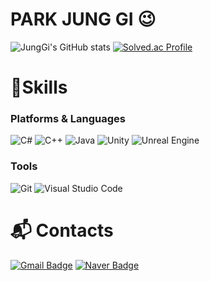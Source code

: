 # PARK JUNG GI 😉

![JungGi's GitHub stats](https://github-readme-stats.vercel.app/api?username=parkjungg&show_icons=true&theme=radical)
[![Solved.ac Profile](http://mazassumnida.wtf/api/v2/generate_badge?boj=pjk3665)](https://solved.ac/pjk3665/)
# 💪Skills
### Platforms & Languages
![C#](https://img.shields.io/badge/C%23-blueviolet?style=for-the-badge&logo=C%23&logoColor=white)
![C++](https://img.shields.io/badge/cplusplus-blueviolet?style=for-the-badge&logo=cplusplus&logoColor=white)
![Java](https://img.shields.io/badge/Java-007396?style=for-the-badge&logo=Java&logoColor=white)
![Unity](https://img.shields.io/badge/Unity-grey?style=for-the-badge&logo=unity&logoColor=white)
![Unreal Engine](https://img.shields.io/badge/UnrealEngine-grey?style=for-the-badge&logo=unrealengine&logoColor=white)

### Tools
![Git](https://img.shields.io/badge/Git-F05032.svg?&style=for-the-badge&logo=Git&logoColor=white)
![Visual Studio Code](https://img.shields.io/badge/Visual%20Studio%20Code-007ACC.svg?&style=for-the-badge&logo=Visual%20Studio%20Code&logoColor=white)

# :mailbox_with_mail: Contacts
[![Gmail Badge](https://img.shields.io/badge/Gmail-d14836?style=flat-square&logo=Gmail&logoColor=white&link=mailto:axsoist@gmail.com)](mailto:axsoist@gmail.com)
[![Naver Badge](https://img.shields.io/badge/Naver-03C75A?style=flat-square&logo=Naver&logoColor=white&link=mailto:pjk3665@naver.com)](mailto:pjk3665@naver.com)
